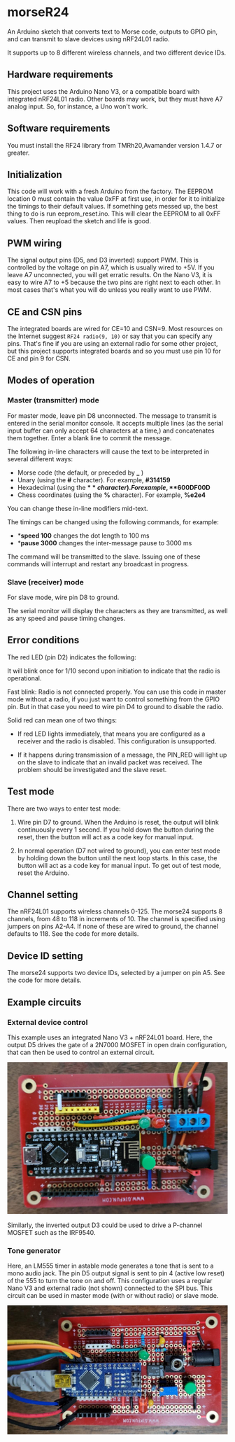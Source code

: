 # morseR24

An Arduino sketch that converts text to Morse code, outputs to GPIO pin, and can transmit to slave devices using nRF24L01 radio.

It supports up to 8 different wireless channels, and two different device IDs.

## Hardware requirements

This project uses the Arduino Nano V3, or a compatible board with integrated nRF24L01 radio. Other boards may work, but they must have A7 analog input. So, for instance, a Uno won't work.

## Software requirements

You must install the RF24 library from TMRh20,Avamander version 1.4.7 or greater.

## Initialization

This code will work with a fresh Arduino from the factory. The EEPROM location 0 must contain the value 0xFF at first use, in order for it to initialize the timings to their default values. If something gets messed up, the best thing to do is run eeprom_reset.ino. This will clear the EEPROM to all 0xFF values. Then reupload the sketch and life is good.

## PWM wiring

The signal output pins (D5, and D3 inverted) support PWM. This is controlled by the voltage on pin A7, which is usually wired to +5V. If you leave A7 unconnected, you will get erratic results. On the Nano V3, it is easy to wire A7 to +5 because the two pins are right next to each other. In most cases that's what you will do unless you really want to use PWM.

## CE and CSN pins

The integrated boards are wired for CE=10 and CSN=9. Most resources on the Internet suggest `RF24 radio(9, 10)` or say that you can specify any pins. That's fine if you are using an external radio for some other project, but this project supports integrated boards and so you must use pin 10 for CE and pin 9 for CSN.

## Modes of operation

### Master (transmitter) mode

For master mode, leave pin D8 unconnected. The message to transmit is entered in the serial monitor console. It accepts multiple lines (as the serial input buffer can only accept 64 characters at a time,) and concatenates them together. Enter a blank line to commit the message.

The following in-line characters will cause the text to be interpreted in several different ways:

- Morse code (the default, or preceded by **_** )
- Unary (using the **#** character). For example, **#314159**
- Hexadecimal (using the **$** character). For example, **$600DF00D**
- Chess coordinates (using the **%** character). For example, **%e2e4**

You can change these in-line modifiers mid-text.

The timings can be changed using the following commands, for example:

- ***speed 100** changes the dot length to 100 ms
- ***pause 3000** changes the inter-message pause to 3000 ms

The command will be transmitted to the slave. Issuing one of these commands will interrupt and restart any broadcast in progress.

### Slave (receiver) mode

For slave mode, wire pin D8 to ground.

The serial monitor will display the characters as they are transmitted, as well as any speed and pause timing changes.

## Error conditions

The red LED (pin D2) indicates the following:

It will blink once for 1/10 second upon initiation to indicate that the radio is operational.

Fast blink: Radio is not connected properly. You can use this code in master mode without a radio, if you just want to control something from the GPIO pin. But in that case you need to wire pin D4 to ground to disable the radio.

Solid red can mean one of two things:

-  If red LED lights immediately, that means you are configured as a receiver and the radio is disabled. This configuration is unsupported.
    
-  If it happens during transmission of a message, the PIN_RED will light up on the slave to indicate that an invalid packet was received. The problem should be investigated and the slave reset.

## Test mode

There are two ways to enter test mode:

1.  Wire pin D7 to ground. When the Arduino is reset, the output will blink continuously every 1 second. If you hold down the button during the reset, then the button will act as a code key for manual input.

2.  In normal operation (D7 not wired to ground), you can enter test mode by holding down the button until the next loop starts. In this case, the button will act as a code key for manual input. To get out of test mode, reset the Arduino.

## Channel setting

The nRF24L01 supports wireless channels 0-125. The morse24 supports 8 channels, from 48 to 118 in increments of 10. The channel is specified using jumpers on pins A2-A4. If none of these are wired to ground, the channel defaults to 118. See the code for more details.

## Device ID setting

The morse24 supports two device IDs, selected by a jumper on pin A5. See the code for more details.

## Example circuits

### External device control

This example uses an integrated Nano V3 + nRF24L01 board. Here, the output D5 drives the gate of a 2N7000 MOSFET in open drain configuration, that can then be used to control an external circuit.

![MOSFET board](mosfet-board.jpg)

Similarly, the inverted output D3 could be used to drive a P-channel MOSFET such as the IRF9540.

### Tone generator

Here, an LM555 timer in astable mode generates a tone that is sent to a mono audio jack. The pin D5 output signal is sent to pin 4 (active low reset) of the 555 to turn the tone on and off. This configuration uses a regular Nano V3 and external radio (not shown) connected to the SPI bus. This circuit can be used in master mode (with or without radio) or slave mode.

![Tone generator](audio-board.jpg)
